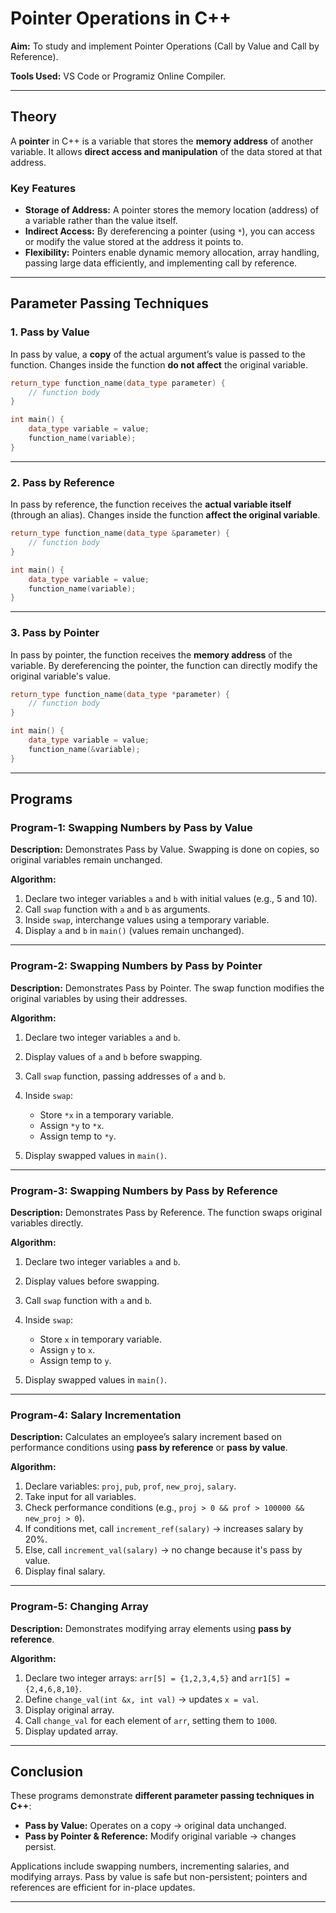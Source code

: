# Pointer Operations in C++

**Aim:** To study and implement Pointer Operations (Call by Value and Call by Reference).

**Tools Used:** VS Code or Programiz Online Compiler.

---

## Theory

A **pointer** in C++ is a variable that stores the **memory address** of another variable. It allows **direct access and manipulation** of the data stored at that address.

### Key Features

- **Storage of Address:** A pointer stores the memory location (address) of a variable rather than the value itself.
- **Indirect Access:** By dereferencing a pointer (using `*`), you can access or modify the value stored at the address it points to.
- **Flexibility:** Pointers enable dynamic memory allocation, array handling, passing large data efficiently, and implementing call by reference.

---

## Parameter Passing Techniques

### 1. Pass by Value

In pass by value, a **copy** of the actual argument’s value is passed to the function. Changes inside the function **do not affect** the original variable.

```cpp
return_type function_name(data_type parameter) {
    // function body
}

int main() {
    data_type variable = value;
    function_name(variable);
}
```

---

### 2. Pass by Reference

In pass by reference, the function receives the **actual variable itself** (through an alias). Changes inside the function **affect the original variable**.

```cpp
return_type function_name(data_type &parameter) {
    // function body
}

int main() {
    data_type variable = value;
    function_name(variable);
}
```

---

### 3. Pass by Pointer

In pass by pointer, the function receives the **memory address** of the variable. By dereferencing the pointer, the function can directly modify the original variable's value.

```cpp
return_type function_name(data_type *parameter) {
    // function body
}

int main() {
    data_type variable = value;
    function_name(&variable);
}
```

---

## Programs

### Program-1: Swapping Numbers by Pass by Value

**Description:** Demonstrates Pass by Value. Swapping is done on copies, so original variables remain unchanged.

**Algorithm:**

1. Declare two integer variables `a` and `b` with initial values (e.g., 5 and 10).
2. Call `swap` function with `a` and `b` as arguments.
3. Inside `swap`, interchange values using a temporary variable.
4. Display `a` and `b` in `main()` (values remain unchanged).

---

### Program-2: Swapping Numbers by Pass by Pointer

**Description:** Demonstrates Pass by Pointer. The swap function modifies the original variables by using their addresses.

**Algorithm:**

1. Declare two integer variables `a` and `b`.
2. Display values of `a` and `b` before swapping.
3. Call `swap` function, passing addresses of `a` and `b`.
4. Inside `swap`:

   - Store `*x` in a temporary variable.
   - Assign `*y` to `*x`.
   - Assign temp to `*y`.

5. Display swapped values in `main()`.

---

### Program-3: Swapping Numbers by Pass by Reference

**Description:** Demonstrates Pass by Reference. The function swaps original variables directly.

**Algorithm:**

1. Declare two integer variables `a` and `b`.
2. Display values before swapping.
3. Call `swap` function with `a` and `b`.
4. Inside `swap`:

   - Store `x` in temporary variable.
   - Assign `y` to `x`.
   - Assign temp to `y`.

5. Display swapped values in `main()`.

---

### Program-4: Salary Incrementation

**Description:** Calculates an employee’s salary increment based on performance conditions using **pass by reference** or **pass by value**.

**Algorithm:**

1. Declare variables: `proj`, `pub`, `prof`, `new_proj`, `salary`.
2. Take input for all variables.
3. Check performance conditions (e.g., `proj > 0 && prof > 100000 && new_proj > 0`).
4. If conditions met, call `increment_ref(salary)` → increases salary by 20%.
5. Else, call `increment_val(salary)` → no change because it's pass by value.
6. Display final salary.

---

### Program-5: Changing Array

**Description:** Demonstrates modifying array elements using **pass by reference**.

**Algorithm:**

1. Declare two integer arrays: `arr[5] = {1,2,3,4,5}` and `arr1[5] = {2,4,6,8,10}`.
2. Define `change_val(int &x, int val)` → updates `x = val`.
3. Display original array.
4. Call `change_val` for each element of `arr`, setting them to `1000`.
5. Display updated array.

---

## Conclusion

These programs demonstrate **different parameter passing techniques in C++**:

- **Pass by Value:** Operates on a copy → original data unchanged.
- **Pass by Pointer & Reference:** Modify original variable → changes persist.

Applications include swapping numbers, incrementing salaries, and modifying arrays. Pass by value is safe but non-persistent; pointers and references are efficient for in-place updates.

---

